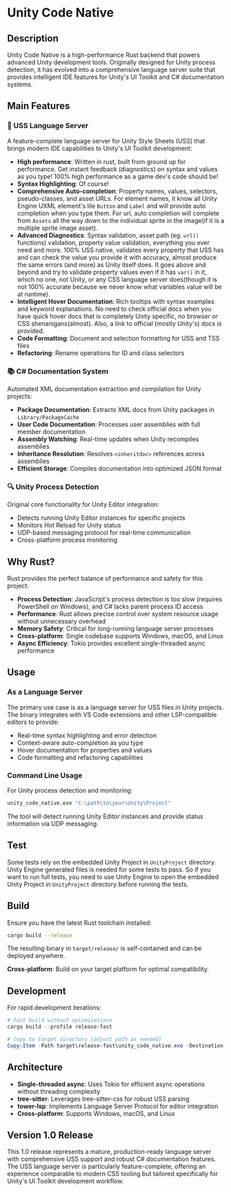 # Unity Code Native

## Description

Unity Code Native is a high-performance Rust backend that powers advanced Unity development tools. Originally designed for Unity process detection, it has evolved into a comprehensive language server suite that provides intelligent IDE features for Unity's UI Toolkit and C# documentation systems.

## Main Features

### 🎨 USS Language Server
A feature-complete language server for Unity Style Sheets (USS) that brings modern IDE capabilities to Unity's UI Toolkit development:

- **High performance**: Written in rust, built from ground up for performance. Get instant feedback (diagnostics) on syntax and values as you type! 100% high performance as a game dev's code should be!
- **Syntax Highlighting**: Of course!
- **Comprehensive Auto-completion**: Property names, values, selectors, pseudo-classes, and asset URLs. For element names, it know all Unity Engine UXML element's lile `Button` and `Label` and will provide auto completion when you type them. For url, auto completion will complete from `Assets` all the way down to the individual sprite in the image(if it is a multiple sprite image asset). 
- **Advanced Diagnostics**: Syntax validation, asset path (eg. `url()` functions) validation, property value validation, everything you ever need and more. 100% USS native, validates every property that USS has and can check the value you provide it with accuracy, almost produce the same errors (and more) as Unity itself does. It goes above and beyond and try to validate property values even if it has `var()` in it, which no one, not Unity, or any CSS language server does(though it is not 100% accurate because we never know what variables value will be at runtime).
- **Intelligent Hover Documentation**: Rich tooltips with syntax examples and keyword explanations. No need to check official docs when you have quick hover docs that is completely Unity specific, no browser or CSS shenanigans(almost). Also, a link to official (mostly Unity's) docs is provided.
- **Code Formatting**: Document and selection formatting for USS and TSS files
- **Refactoring**: Rename operations for ID and class selectors

### 📚 C# Documentation System
Automated XML documentation extraction and compilation for Unity projects:

- **Package Documentation**: Extracts XML docs from Unity packages in `Library/PackageCache`
- **User Code Documentation**: Processes user assemblies with full member documentation
- **Assembly Watching**: Real-time updates when Unity recompiles assemblies
- **Inheritance Resolution**: Resolves `<inheritdoc>` references across assemblies
- **Efficient Storage**: Compiles documentation into optimized JSON format

### 🔍 Unity Process Detection
Original core functionality for Unity Editor integration:

- Detects running Unity Editor instances for specific projects
- Monitors Hot Reload for Unity status
- UDP-based messaging protocol for real-time communication
- Cross-platform process monitoring

## Why Rust?

Rust provides the perfect balance of performance and safety for this project:

- **Process Detection**: JavaScript's process detection is too slow (requires PowerShell on Windows), and C# lacks parent process ID access
- **Performance**: Rust allows precise control over system resource usage without unnecessary overhead
- **Memory Safety**: Critical for long-running language server processes
- **Cross-platform**: Single codebase supports Windows, macOS, and Linux
- **Async Efficiency**: Tokio provides excellent single-threaded async performance

## Usage

### As a Language Server
The primary use case is as a language server for USS files in Unity projects. The binary integrates with VS Code extensions and other LSP-compatible editors to provide:

- Real-time syntax highlighting and error detection
- Context-aware auto-completion as you type
- Hover documentation for properties and values
- Code formatting and refactoring capabilities

### Command Line Usage
For Unity process detection and monitoring:

```bash
unity_code_native.exe "C:\path\to\your\Unity\Project"
```

The tool will detect running Unity Editor instances and provide status information via UDP messaging.

## Test
Some tests rely on the embedded Unity Project in `UnityProject` directory. Unity Engine generated files is needed for some tests to pass. So if you want to run full tests, you need to use Unity Engine to open the embedded Unity Project in `UnityProject` directory before running the tests.

## Build

Ensure you have the latest Rust toolchain installed:

```bash
cargo build --release
```

The resulting binary in `target/release/` is self-contained and can be deployed anywhere.

**Cross-platform**: Build on your target platform for optimal compatibility.

## Development

For rapid development iterations:

```powershell
# Fast build without optimizations
cargo build --profile release-fast

# Copy to target directory (adjust path as needed)
Copy-Item -Path target\release-fast\unity_code_native.exe -Destination F:\projects\js\UnityCode\bin\win_x64
```

## Architecture

- **Single-threaded async**: Uses Tokio for efficient async operations without threading complexity
- **tree-sitter**: Leverages tree-sitter-css for robust USS parsing
- **tower-lsp**: Implements Language Server Protocol for editor integration
- **Cross-platform**: Supports Windows, macOS, and Linux

## Version 1.0 Release

This 1.0 release represents a mature, production-ready language server with comprehensive USS support and robust C# documentation features. The USS language server is particularly feature-complete, offering an experience comparable to modern CSS tooling but tailored specifically for Unity's UI Toolkit development workflow.